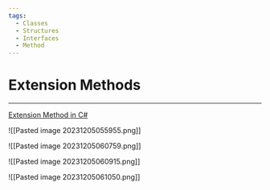 ```yaml
---
tags:
  - Classes
  - Structures
  - Interfaces
  - Method
---
```


# Extension Methods
---

[Extension Method in C#](https://www.geeksforgeeks.org/extension-method-in-c-sharp/) 

![[Pasted image 20231205055955.png]]

![[Pasted image 20231205060759.png]]

![[Pasted image 20231205060915.png]]

![[Pasted image 20231205061050.png]]











